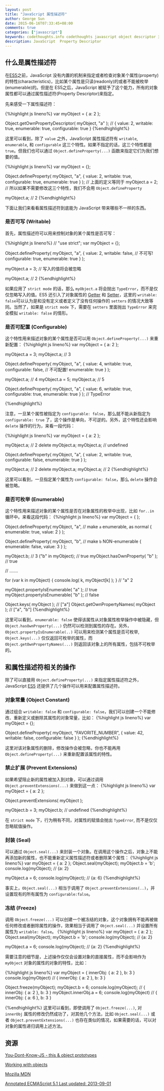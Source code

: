 ```yaml
---
layout: post
title: "JavaScript 属性描述符"
author: George Sun
date: 2015-06-16T07:33:45+08:00
comments: true
categories: ["javascript"]
keywords: codethoughts.info codethoughts javascript object descriptor 对象 属性描述符 编程语言 JS
description: JavaScript  Property Descriptor
---
```


## 什么是属性描述符
在[ES5](https://es5.github.io/)之前，JavaScript 没有内置的机制来指定或者检查对象某个属性(property)的特性(characteristics)，比如某个属性是只读(readonly)的或者不能被枚举(enumerable)的。但是在 ES5之后，JavaScript 被赋予了这个能力，所有的对象属性都可以通过属性描述符(Property Descriptor)来指定。

先来感受一下属性描述符：

{%highlight js lineno%}
var myObject = {
    a: 2
};

Object.getOwnPropertyDescriptor( myObject, "a" );
// { value: 2, writable: true, enumerable: true, configurable: true }
{%endhighlight%}

这里可以看到，除了 `value` 之外，JavaScript 属性描述符有 `writable`, `enumerable`, 和 `configurable` 这三个特性。如果不指定的话，这三个特性都是 `true`。但我们也可以通过 `Object.defineProperty(...)` 函数来指定它们为我们想要的值。

{%highlight js lineno%}
var myObject = {};

Object.defineProperty( myObject, "a", {
    value: 2,
    writable: true,
    configurable: true,
    enumerable: true
} );
// 上面的定义等同于 myObject.a = 2; 
// 所以如果不需要修改这三个特性，我们不会用 `Object.defineProperty`

myObject.a; // 2
{%endhighlight%}

下面让我们来看看属性描述符到底能为 JavaScript 带来哪些不一样的东西。

### 是否可写 (Writable)
首先，属性描述符可以用来控制对象的某个属性是否可写：

{%highlight js lineno%}
// "use strict";
var myObject = {};

Object.defineProperty( myObject, "a", {
    value: 2,
    writable: false, // 不可写!
    configurable: true,
    enumerable: true
} );

myObject.a = 3; // 写入的值将会被忽略

myObject.a; // 2
{%endhighlight%}

如果应用了 `strict mode` 的话，那么 `myObject.a` 将会抛出 `TypeError`，而不是仅仅忽略写入的值。ES5 还引入了对象属性的 [Getter](https://developer.mozilla.org/en-US/docs/Web/JavaScript/Reference/Functions/get) 和 [Setter](https://developer.mozilla.org/en-US/docs/Web/JavaScript/Reference/Functions/set)，这里的 `writable: false`可以认为是和没有定义或者定义了没有任何操作的 `setters` 的情况大致等同。当然了，如果是 `strict mode` 下，需要在 `setters` 里面抛出 `TypeError` 来完全模拟 `writable: false` 的情形。

### 是否可配置 (Configurable)
这个特性用来描述对象的某个属性是否可以用 `Object.defineProperty(...)` 来重新配置：
{%highlight js lineno%}
var myObject = {
    a: 2
};

myObject.a = 3;
myObject.a;                 // 3

Object.defineProperty( myObject, "a", {
    value: 4,
    writable: true,
    configurable: false,    // 不可配置!
    enumerable: true
} );

myObject.a;                 // 4
myObject.a = 5;
myObject.a;                 // 5

Object.defineProperty( myObject, "a", {
    value: 6,
    writable: true,
    configurable: true,
    enumerable: true
} ); // TypeError

{%endhighlight%}
 
注意，一旦某个属性被指定为 `configurable: false`，那么就不能从新指定为 `configurable: true` 了，这个操作是单向，不可逆的。另外，这个特性还会影响 `delete` 操作的行为，来看一段代码：

{%highlight js lineno%}
var myObject = {
    a: 2
};

myObject.a;             // 2
delete myObject.a;
myObject.a;             // undefined

Object.defineProperty( myObject, "a", {
    value: 2,
    writable: true,
    configurable: false,
    enumerable: true
} );

myObject.a;             // 2
delete myObject.a;
myObject.a;             // 2
{%endhighlight%}

这里可以看到，一旦指定某个属性为 `configurable: false`，那么 `delete` 操作会被忽略。

### 是否可枚举 (Enumerable)
这个特性用来描述对象的某个属性是否在对象属性的枚举中出现，比如 `for..in` 循环中。来看这段代码：
{%highlight js lineno%}
var myObject = { };

Object.defineProperty(
    myObject,
    "a",
    // make `a` enumerable, as normal
    { enumerable: true, value: 2 }
);

Object.defineProperty(
    myObject,
    "b",
    // make `b` NON-enumerable
    { enumerable: false, value: 3 }
);

myObject.b; // 3
("b" in myObject); // true
myObject.hasOwnProperty( "b" ); // true

// .......

for (var k in myObject) {
    console.log( k, myObject[k] );
}
// "a" 2

myObject.propertyIsEnumerable( "a" ); // true
myObject.propertyIsEnumerable( "b" ); // false

Object.keys( myObject ); // ["a"]
Object.getOwnPropertyNames( myObject ); // ["a", "b"]
{%endhighlight%}

这里可以看到，`enumerable: false` 使得该属性从对象属性枚举操作中被隐藏，但 `Object.hasOwnProperty(...)` 仍然可以检测到属性的存在。另外，`Object.propertyIsEnumerable(..)` 可以用来检测某个属性是否可枚举, `Object.keys(...)` 仅仅返回可枚举的属性，而 `Object.getOwnPropertyNames(...)` 则返回该对象上的所有属性，包括不可枚举的。


## 和属性描述符相关的操作

除了可以直接用 `Object.defineProperty(...)` 来指定属性描述符之外，JavaScript [ES5](https://es5.github.io/) 还提供了几个操作可以用来配置属性描述符。

### 对象常量 (Object Constant)
通过组合 `writable: false` 和 `configurable: false`，我们可以创建一个不能修改、重新定义或删除其属性的对象常量，比如：
{%highlight js lineno%}
var myObject = {};

Object.defineProperty( myObject, "FAVORITE_NUMBER", {
    value: 42,
    writable: false,
    configurable: false
} );
{%endhighlight%}

这里对该对象属性的删除，修改操作会被忽略，你也不能再用 `Object.defineProperty(...)` 来重新配置该属性的特性。


### 禁止扩展 (Prevent Extensions)
如果希望阻止新的属性被加入到对象，可以通过调用 `Object.preventExtensions(...)` 来做到这一点：
{%highlight js lineno%}
var myObject = {
    a: 2
};

Object.preventExtensions( myObject );

myObject.b = 3;
myObject.b; // undefined
{%endhighlight%}

在 `strict mode` 下，行为稍有不同，对属性的赋值会抛出 `TypeError`, 而不是仅仅忽略赋值操作。

### 封装 (Seal)
可以通过 `Object.seal(...)` 来封装一个对象。在调用这个操作之后，对象上不能再添加新的属性，也不能重新定义属性描述符或者删除某个属性：
{%highlight js lineno%}
var myObject = {
    a: 2
};
Object.seal(myObject);
myObject.b = 'b';
console.log(myObject); // {a: 2}

myObject.a = 6;
console.log(myObject); // {a: 6}
{%endhighlight%}

事实上，`Object.seal(...)` 相当于调用了 `Object.preventExtensions(..)`，并设置现有的所有属性为 `configurable:false`。

### 冻结 (Freeze)
调用 `Object.freeze(...)` 可以创建一个被冻结的对象，这个对象拥有不能再被做任何修改或者删除属性的操作，效果相当于调用了 `Object.seal(...)` 并设置所有属性为 `writable: false`。
{%highlight js lineno%}
var myObject = {
    a: 2
};
Object.seal(myObject);
myObject.b = 'b';
console.log(myObject); // {a: 2}

myObject.a = 6;
console.log(myObject); // {a: 2}
{%endhighlight%}

需要注意的细节是，上述操作仅仅会设置对象的直接属性，而不会影响作为 `myObject` 对象的属性的对象的特性，比如：

{%highlight js lineno%}
var myObject = {
    innerObj: {
        a: 2
    },
    b: 3
}
console.log(myObject) // { innerObj: { a: 2 }, b: 3 }

Object.freeze(myObject);
myObject.b = 6;
console.log(myObject); // { innerObj: { a: 2 }, b: 3 }
myObject.innerObj.a = 6;
console.log(myObject) // { innerObj: { a: 6 }, b: 3 }

{%endhighlight%}
这里可以看到，即使调用了 `Object.freeze(...)`, 对 `innerObj` 属性的修改仍然成功了，对其他几个方法，比如 `Object.seal(...)` 或者 `Object.preventExtensions(...)` 也存在类似的情况，如果需要的话，可以对对象的属性递归调用上述方法。

## 资源

[You-Dont-Know-JS - this & object prototypes](https://github.com/getify/You-Dont-Know-JS/tree/master/this%20%26%20object%20prototypes)

[Working with objects](https://developer.mozilla.org/en-US/docs/Web/JavaScript/Guide/Working_with_Objects)

[Mozilla MDN](https://developer.mozilla.org/en-US/docs/Web/JavaScript)

[Annotated ECMAScript 5.1 Last updated: 2013-09-01](https://es5.github.io/)
